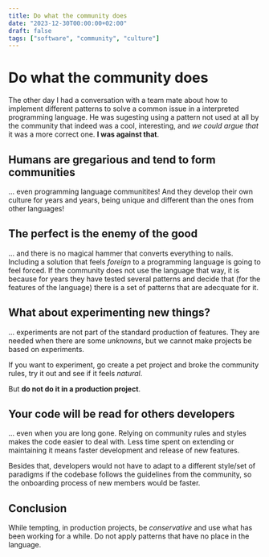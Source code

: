 ```yaml
---
title: Do what the community does
date: "2023-12-30T00:00:00+02:00"
draft: false
tags: ["software", "community", "culture"]
---
```


# Do what the community does
The other day I had a conversation with a team mate about
how to implement different patterns to solve a common issue
in a interpreted programming language. He was sugesting using
a pattern not used at all by the community that indeed was
a cool, interesting, and *we could argue that* it was a more correct one.
**I was against that**.

## Humans are gregarious and tend to form communities
... even programming language communitites! And they
develop their own culture for years and years, being
unique and different than the ones from other languages!

## The perfect is the enemy of the good
... and there is no magical hammer that converts everything
to nails. Including a solution that feels *foreign* to
a programming language is going to feel forced. If the
community does not use the language that way, it is
because for years they have tested several patterns
and decide that (for the features of the language)
there is a set of patterns that are adecquate for it.

## What about experimenting new things?
... experiments are not part of the standard production
of features. They are needed when there are some *unknowns*,
but we cannot make projects be based on experiments.

If you want to experiment, go create a pet project and broke
the community rules, try it out and see if it feels *natural*.

But **do not do it in a production project**.

## Your code will be read for others developers
... even when you are long gone. Relying on community rules and
styles makes the code easier to deal with. Less time spent on
extending or maintaining it means faster development and release
of new features.

Besides that, developers would not have to adapt to a different
style/set of paradigms if the codebase follows the guidelines
from the community, so the onboarding process of new members
would be faster.

## Conclusion
While tempting, in production projects, be *conservative* and
use what has been working for a while. Do not apply patterns
that have no place in the language.
